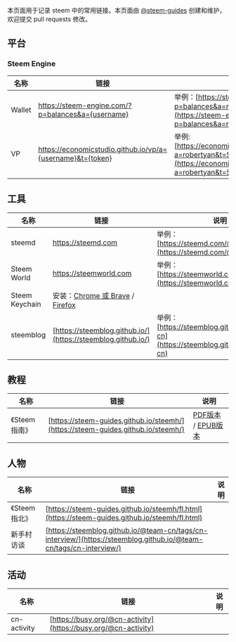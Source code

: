 本页面用于记录 steem 中的常用链接。本页面由 [@steem-guides](https://busy.org/@steem-guides) 创建和维护，欢迎提交 pull requests 修改。


## 平台

### Steem Engine

名称 | 链接 | 说明
-- | -- | --
Wallet | https://steem-engine.com/?p=balances&a={username} | 举例：[https://steem-engine.com/?p=balances&a=robertyan](https://steem-engine.com/?p=balances&a=robertyan)
VP | https://economicstudio.github.io/vp/a={username}&t={token} | 举例: [https://economicstudio.github.io/vp/?a=robertyan&t=SCT](https://economicstudio.github.io/vp/?a=robertyan&t=SCT)


## 工具

名称 | 链接 | 说明
-- | -- | --
steemd | https://steemd.com | 举例：[https://steemd.com/@robertyan](https://steemd.com/@robertyan)
Steem World | https://steemworld.com | 举例：[https://steemworld.com/@robertyan](https://steemworld.com/@robertyan)
Steem Keychain | 安装：[Chrome 或 Brave](https://chrome.google.com/webstore/detail/steem-keychain/lkcjlnjfpbikmcmbachjpdbijejflpcm) / [Firefox](https://addons.mozilla.org/en-US/firefox/addon/steem-keychain/)
steemblog | [https://steemblog.github.io/](https://steemblog.github.io/) | 举例：[https://steemblog.github.io/@team-cn](https://steemblog.github.io/@team-cn)


## 教程

名称 | 链接 | 说明
-- | -- | --
《Steem指南》 | [https://steem-guides.github.io/steemh/](https://steem-guides.github.io/steemh/) | [PDF版本](https://steem-guides.github.io/steemh/steemh.pdf) / [EPUB版本](https://steem-guides.github.io/steemh/steemh.epub)


## 人物

名称 | 链接 | 说明
-- | -- | --
《Steem指北》| [https://steem-guides.github.io/steemh/fl.html](https://steem-guides.github.io/steemh/fl.html) | 
新手村访谈 | [https://steemblog.github.io/@team-cn/tags/cn-interview/](https://steemblog.github.io/@team-cn/tags/cn-interview/) | 


## 活动

名称 | 链接 | 说明
-- | -- | --
cn-activity | [https://busy.org/@cn-activity](https://busy.org/@cn-activity) | 





